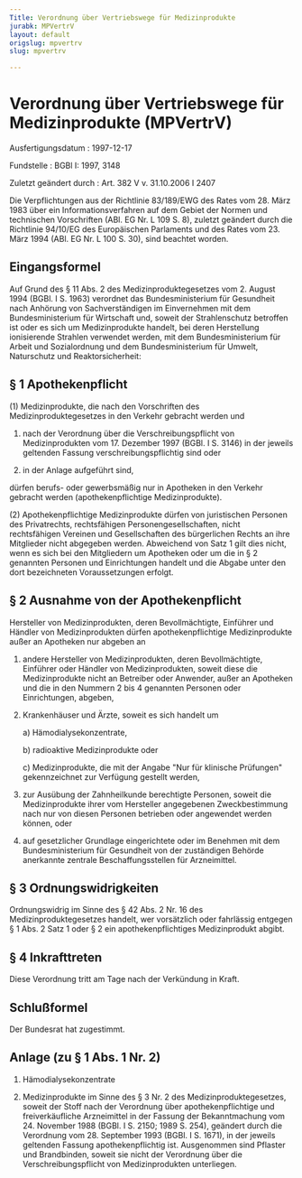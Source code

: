 ```yaml
---
Title: Verordnung über Vertriebswege für Medizinprodukte
jurabk: MPVertrV
layout: default
origslug: mpvertrv
slug: mpvertrv

---
```


# Verordnung über Vertriebswege für Medizinprodukte (MPVertrV)

Ausfertigungsdatum
:   1997-12-17

Fundstelle
:   BGBl I: 1997, 3148

Zuletzt geändert durch
:   Art. 382 V v. 31.10.2006 I 2407

Die Verpflichtungen aus der Richtlinie 83/189/EWG des Rates vom 28.
März 1983 über ein Informationsverfahren auf dem Gebiet der Normen und
technischen Vorschriften (ABl. EG Nr. L 109 S. 8), zuletzt geändert
durch die Richtlinie 94/10/EG des Europäischen Parlaments und des
Rates vom 23. März 1994 (ABl. EG Nr. L 100 S. 30), sind beachtet
worden.


## Eingangsformel

Auf Grund des § 11 Abs. 2 des Medizinproduktegesetzes vom 2. August
1994 (BGBl. I S. 1963) verordnet das Bundesministerium für Gesundheit
nach Anhörung von Sachverständigen im Einvernehmen mit dem
Bundesministerium für Wirtschaft und, soweit der Strahlenschutz
betroffen ist oder es sich um Medizinprodukte handelt, bei deren
Herstellung ionisierende Strahlen verwendet werden, mit dem
Bundesministerium für Arbeit und Sozialordnung und dem
Bundesministerium für Umwelt, Naturschutz und Reaktorsicherheit:


## § 1 Apothekenpflicht

(1) Medizinprodukte, die nach den Vorschriften des
Medizinproduktegesetzes in den Verkehr gebracht werden und

1.  nach der Verordnung über die Verschreibungspflicht von
    Medizinprodukten vom 17. Dezember 1997 (BGBl. I S. 3146) in der
    jeweils geltenden Fassung verschreibungspflichtig sind oder


2.  in der Anlage aufgeführt sind,



dürfen berufs- oder gewerbsmäßig nur in Apotheken in den Verkehr
gebracht werden (apothekenpflichtige Medizinprodukte).

(2) Apothekenpflichtige Medizinprodukte dürfen von juristischen
Personen des Privatrechts, rechtsfähigen Personengesellschaften, nicht
rechtsfähigen Vereinen und Gesellschaften des bürgerlichen Rechts an
ihre Mitglieder nicht abgegeben werden. Abweichend von Satz 1 gilt
dies nicht, wenn es sich bei den Mitgliedern um Apotheken oder um die
in § 2 genannten Personen und Einrichtungen handelt und die Abgabe
unter den dort bezeichneten Voraussetzungen erfolgt.


## § 2 Ausnahme von der Apothekenpflicht

Hersteller von Medizinprodukten, deren Bevollmächtigte, Einführer und
Händler von Medizinprodukten dürfen apothekenpflichtige
Medizinprodukte außer an Apotheken nur abgeben an

1.  andere Hersteller von Medizinprodukten, deren Bevollmächtigte,
    Einführer oder Händler von Medizinprodukten, soweit diese die
    Medizinprodukte nicht an Betreiber oder Anwender, außer an Apotheken
    und die in den Nummern 2 bis 4 genannten Personen oder Einrichtungen,
    abgeben,


2.  Krankenhäuser und Ärzte, soweit es sich handelt um

    a)  Hämodialysekonzentrate,


    b)  radioaktive Medizinprodukte oder


    c)  Medizinprodukte, die mit der Angabe "Nur für klinische Prüfungen"
        gekennzeichnet zur Verfügung gestellt werden,





3.  zur Ausübung der Zahnheilkunde berechtigte Personen, soweit die
    Medizinprodukte ihrer vom Hersteller angegebenen Zweckbestimmung nach
    nur von diesen Personen betrieben oder angewendet werden können, oder


4.  auf gesetzlicher Grundlage eingerichtete oder im Benehmen mit dem
    Bundesministerium für Gesundheit von der zuständigen Behörde
    anerkannte zentrale Beschaffungsstellen für Arzneimittel.





## § 3 Ordnungswidrigkeiten

Ordnungswidrig im Sinne des § 42 Abs. 2 Nr. 16 des
Medizinproduktegesetzes handelt, wer vorsätzlich oder fahrlässig
entgegen § 1 Abs. 2 Satz 1 oder § 2 ein apothekenpflichtiges
Medizinprodukt abgibt.


## § 4 Inkrafttreten

Diese Verordnung tritt am Tage nach der Verkündung in Kraft.


## Schlußformel

Der Bundesrat hat zugestimmt.


## Anlage (zu § 1 Abs. 1 Nr. 2)


1.  Hämodialysekonzentrate


2.  Medizinprodukte im Sinne des § 3 Nr. 2 des Medizinproduktegesetzes,
    soweit der Stoff nach der Verordnung über apothekenpflichtige und
    freiverkäufliche Arzneimittel in der Fassung der Bekanntmachung vom
    24\. November 1988 (BGBl. I S. 2150; 1989 S. 254), geändert durch die
    Verordnung vom 28. September 1993 (BGBl. I S. 1671), in der jeweils
    geltenden Fassung apothekenpflichtig ist. Ausgenommen sind Pflaster
    und Brandbinden, soweit sie nicht der Verordnung über die
    Verschreibungspflicht von Medizinprodukten unterliegen.




